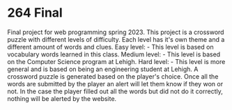 # 264 Final
Final project for web programming spring 2023. 
This project is a crossword puzzle with different levels of difficulty.
Each level has it's own theme and a different amount of words and clues. 
Easy level: 
    - This level is based on vocabulary words learned in this class. 
Medium level: 
    - This level is based on the Computer Science program at Lehigh. 
Hard level: 
    - This level is more general and is based on being an engineering student at Lehigh. 
A crossword puzzle is generated based on the player's choice. Once all the words are submitted by the player
an alert will let them know if they won or not. In the case the player filled out all the words but did not 
do it correctly, nothing will be alerted by the website. 